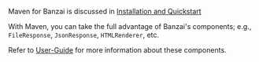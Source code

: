 Maven for Banzai is discussed in [Installation and Quickstart](./Installation%20and%20Quickstart.md)

With Maven, you can take the full advantage of Banzai's components; e.g., `FileResponse`, `JsonResponse`, `HTMLRenderer`, etc.

Refer to [User-Guide](User-Guide.md) for more information about these components.